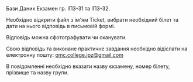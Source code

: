 Бази Даних Екзамен гр. ІПЗ-31 та ІПЗ-32.

Необхідно відкрити файл з ім'ям Ticket, вибрати необхідний білет та дати на нього відповідь в письмовій формі.

Відповідь можна сфотографувати чи сканувати.

Свою відповідь та виконане практичне завдання необхідно відіслати на електронну пошту: omc.college.ipz@gmail.com

В повідомленні необхідно вказати назву єкзамену, номер білету, прізвище та назву групи.
